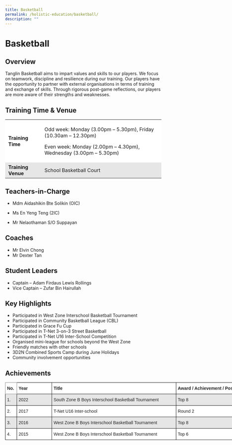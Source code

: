 ```yaml
---
title: Basketball
permalink: /holistic-education/basketball/
description: ""
---
```

Basketball
==========

Overview
--------

Tanglin Basketball aims to impart values and skills to our players. We focus on teamwork, discipline and resilience during our training. Our players have the opportunity to partner with external organisations in terms of training and exchange of skills. Through rigorous post-game reflections, our players are more aware of their strengths and weaknesses.  

Training Time & Venue 
----------------------

<table style="box-sizing: inherit; border-collapse: collapse; border-spacing: 0px; max-width: 100%;"><tbody style="box-sizing: inherit;"><tr style="box-sizing: inherit; background: rgb(255, 255, 255);"><td style="box-sizing: inherit; padding: 5px 10px;"><strong style="box-sizing: inherit; font-weight: bold;">Training Time</strong></td><td style="box-sizing: inherit; padding: 5px 10px;"><p style="box-sizing: inherit; font-size: 1em;">Odd week: Monday (3.00pm – 5.30pm), Friday (10.30am – 12.30pm)</p><p style="box-sizing: inherit; font-size: 1em;">Even week: Monday (2.00pm – 4.30pm), Wednesday (3.00pm – 5.30pm)</p></td></tr><tr style="box-sizing: inherit; background: rgb(230, 230, 230);"><td style="box-sizing: inherit; padding: 5px 10px;"><strong style="box-sizing: inherit; font-weight: bold;">Training Venue</strong></td><td style="box-sizing: inherit; padding: 5px 10px;">School Basketball Court</td></tr></tbody></table>

Teachers-in-Charge
------------------

*   Mdm Aidashikin Bte Solikin (OIC)
    
*   Ms En Yeng Teng (2IC)
    
*   Mr Nelaothaman S/O Suppayan

Coaches
-------

*   Mr Elvin Chong
*   Mr Dexter Tan

Student Leaders
---------------

*   Captain – Adam Firdaus Lewis Rollings
*   Vice Captain – Zufar Bin Hairullah

Key Highlights
--------------

*   Participated in West Zone Interschool Basketball Tournament
*   Participated in Community Basketball League (CBL)
*   Participated in Grace Fu Cup
*   Participated in T-Net 3-on-3 Street Basketball
*   Participated in T-Net U16 Inter-School Competition
*   Organised mini-league for schools beyond the West Zone
*   Friendly matches with other schools
*   3D2N Combined Sports Camp during June Holidays
*   Community involvement opportunities

## Achievements

<style type="text/css">
.tg  {border-collapse:collapse;border-spacing:0;}
.tg td{border-color:black;border-style:solid;border-width:1px;font-family:Arial, sans-serif;font-size:14px;
  overflow:hidden;padding:10px 5px;word-break:normal;}
.tg th{border-color:black;border-style:solid;border-width:1px;font-family:Arial, sans-serif;font-size:14px;
  font-weight:normal;overflow:hidden;padding:10px 5px;word-break:normal;}
.tg .tg-l2bf{background-color:#FFF;color:#222;font-weight:bold;text-align:left;vertical-align:top}
.tg .tg-h5mn{background-color:#E6E6E6;color:#222;text-align:left;vertical-align:middle}
.tg .tg-0f6e{background-color:#FFF;border-color:inherit;color:#222;font-weight:bold;text-align:left;vertical-align:top}
.tg .tg-1ppo{background-color:#FFF;color:#222;text-align:left;vertical-align:middle}
</style>
<table class="tg" style="undefined;table-layout: fixed; width: 780px">
<colgroup>
<col style="width: 37.2px">
<col style="width: 113.2px">
<col style="width: 401.4px">
<col style="width: 228.2px">
</colgroup>
<thead>
  <tr>
    <th class="tg-0f6e"><span style="font-weight:bold">No.</span></th>
    <th class="tg-l2bf"><span style="font-weight:bold">Year</span></th>
    <th class="tg-l2bf"><span style="font-weight:bold">Title</span></th>
    <th class="tg-l2bf"><span style="font-weight:bold">Award / Achievement / Position</span></th>
  </tr>
</thead>
<tbody>
  <tr>
    <td class="tg-h5mn">1.</td>
    <td class="tg-h5mn">2022</td>
    <td class="tg-h5mn">South Zone B Boys Interschool Basketball Tournament</td>
    <td class="tg-h5mn">Top 8</td>
  </tr>
  <tr>
    <td class="tg-1ppo">2.</td>
    <td class="tg-1ppo">2017</td>
    <td class="tg-1ppo">T-Net U16 Inter-school </td>
    <td class="tg-1ppo">Round 2</td>
  </tr>
  <tr>
    <td class="tg-h5mn">3.</td>
    <td class="tg-h5mn">2016</td>
    <td class="tg-h5mn">West Zone B Boys Interschool Basketball Tournament </td>
    <td class="tg-h5mn">Top 8</td>
  </tr>
  <tr>
    <td class="tg-1ppo">4.</td>
    <td class="tg-1ppo">2015</td>
    <td class="tg-1ppo">West Zone B Boys Interschool Basketball Tournament </td>
    <td class="tg-1ppo">Top 6</td>
  </tr>
</tbody>
</table>
